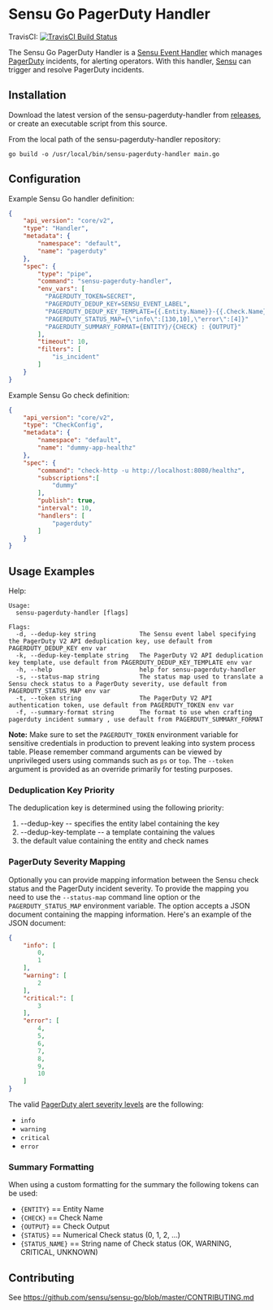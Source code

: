 # Sensu Go PagerDuty Handler
TravisCI: [![TravisCI Build Status](https://travis-ci.org/sensu/sensu-pagerduty-handler.svg?branch=master)](https://travis-ci.org/sensu/sensu-pagerduty-handler)

The Sensu Go PagerDuty Handler is a [Sensu Event Handler][3] which manages
[PagerDuty][2] incidents, for alerting operators. With this handler,
[Sensu][1] can trigger and resolve PagerDuty incidents.

## Installation

Download the latest version of the sensu-pagerduty-handler from [releases][4],
or create an executable script from this source.

From the local path of the sensu-pagerduty-handler repository:
```
go build -o /usr/local/bin/sensu-pagerduty-handler main.go
```

## Configuration

Example Sensu Go handler definition:

```json
{
    "api_version": "core/v2",
    "type": "Handler",
    "metadata": {
        "namespace": "default",
        "name": "pagerduty"
    },
    "spec": {
        "type": "pipe",
        "command": "sensu-pagerduty-handler",
        "env_vars": [
          "PAGERDUTY_TOKEN=SECRET",
          "PAGERDUTY_DEDUP_KEY=SENSU_EVENT_LABEL",
          "PAGERDUTY_DEDUP_KEY_TEMPLATE={{.Entity.Name}}-{{.Check.Name}}",
          "PAGERDUTY_STATUS_MAP={\"info\":[130,10],\"error\":[4]}"
          "PAGERDUTY_SUMMARY_FORMAT={ENTITY}/{CHECK} : {OUTPUT}"
        ],
        "timeout": 10,
        "filters": [
            "is_incident"
        ]
    }
}
```

Example Sensu Go check definition:

```json
{
    "api_version": "core/v2",
    "type": "CheckConfig",
    "metadata": {
        "namespace": "default",
        "name": "dummy-app-healthz"
    },
    "spec": {
        "command": "check-http -u http://localhost:8080/healthz",
        "subscriptions":[
            "dummy"
        ],
        "publish": true,
        "interval": 10,
        "handlers": [
            "pagerduty"
        ]
    }
}
```

## Usage Examples

Help:
```
Usage:
  sensu-pagerduty-handler [flags]

Flags:
  -d, --dedup-key string            The Sensu event label specifying the PagerDuty V2 API deduplication key, use default from PAGERDUTY_DEDUP_KEY env var
  -k, --dedup-key-template string   The PagerDuty V2 API deduplication key template, use default from PAGERDUTY_DEDUP_KEY_TEMPLATE env var
  -h, --help                        help for sensu-pagerduty-handler
  -s, --status-map string           The status map used to translate a Sensu check status to a PagerDuty severity, use default from PAGERDUTY_STATUS_MAP env var
  -t, --token string                The PagerDuty V2 API authentication token, use default from PAGERDUTY_TOKEN env var
  -f, --summary-format string       The format to use when crafting pagerduty incident summary , use default from PAGERDUTY_SUMMARY_FORMAT
```

**Note:** Make sure to set the `PAGERDUTY_TOKEN` environment variable for sensitive credentials in production to prevent leaking into system process table. Please remember command arguments can be viewed by unprivileged users using commands such as `ps` or `top`. The `--token` argument is provided as an override primarily for testing purposes. 

### Deduplication Key Priority

The deduplication key is determined using the following priority:
1. --dedup-key  --  specifies the entity label containing the key
1. --dedup-key-template  --  a template containing the values
1. the default value containing the entity and check names

### PagerDuty Severity Mapping

Optionally you can provide mapping information between the Sensu check status and the PagerDuty incident severity.
To provide the mapping you need to use the `--status-map` command line option or the `PAGERDUTY_STATUS_MAP` environment variable.
The option accepts a JSON document containing the mapping information. Here's an example of the JSON document:

```json
{
    "info": [
        0,
        1
    ],
    "warning": [
        2
    ],
    "critical:": [
        3
    ],
    "error": [
        4,
        5,
        6,
        7,
        8,
        9,
        10
    ]
}
```

The valid [PagerDuty alert severity levels][5] are the following:
* `info`
* `warning`
* `critical`
* `error`

### Summary Formatting
When using a custom formatting for the summary the following tokens can be used:
* `{ENTITY}` == Entity Name
* `{CHECK}` == Check Name
* `{OUTPUT}` == Check Output
* `{STATUS}` == Numerical Check status (0, 1, 2, ...)
* `{STATUS_NAME}` == String name of Check status (OK, WARNING, CRITICAL, UNKNOWN)

## Contributing

See https://github.com/sensu/sensu-go/blob/master/CONTRIBUTING.md

[1]: https://github.com/sensu/sensu-go
[2]: https://www.pagerduty.com/ 
[3]: https://docs.sensu.io/sensu-go/5.0/reference/handlers/#how-do-sensu-handlers-work
[4]: https://github.com/sensu/sensu-pagerduty-handler/releases
[5]: https://support.pagerduty.com/docs/dynamic-notifications#section-eventalert-severity-levels
